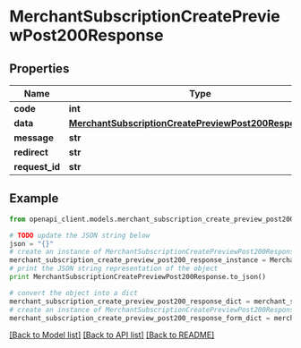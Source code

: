 # MerchantSubscriptionCreatePreviewPost200Response


## Properties

Name | Type | Description | Notes
------------ | ------------- | ------------- | -------------
**code** | **int** |  | [optional] 
**data** | [**MerchantSubscriptionCreatePreviewPost200ResponseData**](MerchantSubscriptionCreatePreviewPost200ResponseData.md) |  | [optional] 
**message** | **str** |  | [optional] 
**redirect** | **str** |  | [optional] 
**request_id** | **str** |  | [optional] 

## Example

```python
from openapi_client.models.merchant_subscription_create_preview_post200_response import MerchantSubscriptionCreatePreviewPost200Response

# TODO update the JSON string below
json = "{}"
# create an instance of MerchantSubscriptionCreatePreviewPost200Response from a JSON string
merchant_subscription_create_preview_post200_response_instance = MerchantSubscriptionCreatePreviewPost200Response.from_json(json)
# print the JSON string representation of the object
print MerchantSubscriptionCreatePreviewPost200Response.to_json()

# convert the object into a dict
merchant_subscription_create_preview_post200_response_dict = merchant_subscription_create_preview_post200_response_instance.to_dict()
# create an instance of MerchantSubscriptionCreatePreviewPost200Response from a dict
merchant_subscription_create_preview_post200_response_form_dict = merchant_subscription_create_preview_post200_response.from_dict(merchant_subscription_create_preview_post200_response_dict)
```
[[Back to Model list]](../README.md#documentation-for-models) [[Back to API list]](../README.md#documentation-for-api-endpoints) [[Back to README]](../README.md)


